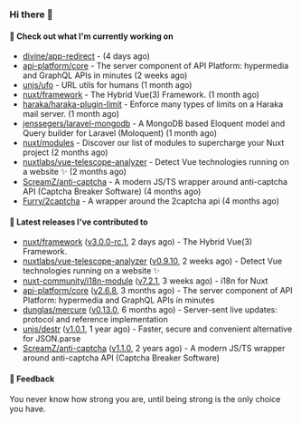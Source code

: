### Hi there 👋

#### 👷 Check out what I'm currently working on

- [divine/app-redirect](https://github.com/divine/app-redirect) -  (4 days ago)
- [api-platform/core](https://github.com/api-platform/core) - The server component of API Platform: hypermedia and GraphQL APIs in minutes (2 weeks ago)
- [unjs/ufo](https://github.com/unjs/ufo) - URL utils for humans (1 month ago)
- [nuxt/framework](https://github.com/nuxt/framework) - The Hybrid Vue(3) Framework. (1 month ago)
- [haraka/haraka-plugin-limit](https://github.com/haraka/haraka-plugin-limit) - Enforce many types of limits on a Haraka mail server. (1 month ago)
- [jenssegers/laravel-mongodb](https://github.com/jenssegers/laravel-mongodb) - A MongoDB based Eloquent model and Query builder for Laravel (Moloquent) (1 month ago)
- [nuxt/modules](https://github.com/nuxt/modules) - Discover our list of modules to supercharge your Nuxt project (2 months ago)
- [nuxtlabs/vue-telescope-analyzer](https://github.com/nuxtlabs/vue-telescope-analyzer) - Detect Vue technologies running on a website ✨ (2 months ago)
- [ScreamZ/anti-captcha](https://github.com/ScreamZ/anti-captcha) - A modern JS/TS wrapper around anti-captcha API (Captcha Breaker Software) (4 months ago)
- [Furry/2captcha](https://github.com/Furry/2captcha) - A wrapper around the 2captcha api (4 months ago)

#### 🔭 Latest releases I've contributed to

- [nuxt/framework](https://github.com/nuxt/framework) ([v3.0.0-rc.1](https://github.com/nuxt/framework/releases/tag/v3.0.0-rc.1), 2 days ago) - The Hybrid Vue(3) Framework.
- [nuxtlabs/vue-telescope-analyzer](https://github.com/nuxtlabs/vue-telescope-analyzer) ([v0.9.10](https://github.com/nuxtlabs/vue-telescope-analyzer/releases/tag/v0.9.10), 2 weeks ago) - Detect Vue technologies running on a website ✨
- [nuxt-community/i18n-module](https://github.com/nuxt-community/i18n-module) ([v7.2.1](https://github.com/nuxt-community/i18n-module/releases/tag/v7.2.1), 3 weeks ago) - i18n for Nuxt
- [api-platform/core](https://github.com/api-platform/core) ([v2.6.8](https://github.com/api-platform/core/releases/tag/v2.6.8), 3 months ago) - The server component of API Platform: hypermedia and GraphQL APIs in minutes
- [dunglas/mercure](https://github.com/dunglas/mercure) ([v0.13.0](https://github.com/dunglas/mercure/releases/tag/v0.13.0), 6 months ago) - Server-sent live updates: protocol and reference implementation
- [unjs/destr](https://github.com/unjs/destr) ([v1.0.1](https://github.com/unjs/destr/releases/tag/v1.0.1), 1 year ago) - Faster, secure and convenient alternative for JSON.parse
- [ScreamZ/anti-captcha](https://github.com/ScreamZ/anti-captcha) ([v1.1.0](https://github.com/ScreamZ/anti-captcha/releases/tag/v1.1.0), 2 years ago) - A modern JS/TS wrapper around anti-captcha API (Captcha Breaker Software)

#### 💬 Feedback
You never know how strong you are, until being strong is the only choice you have.